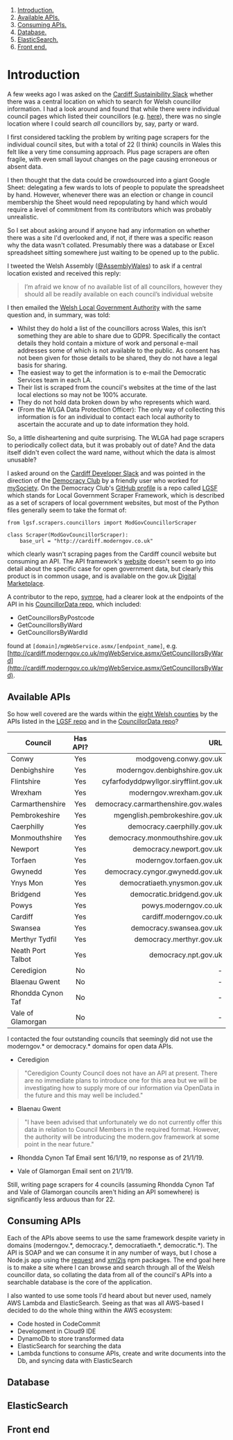 1. [ Introduction. ](#intro)
1. [ Available APIs. ](#apis)
1. [ Consuming APIs. ](#consume)
1. [ Database. ](#db)
1. [ ElasticSearch. ](#es)
1. [ Front end. ](#fe)

<a name="intro"></a>
# Introduction

A few weeks ago I was asked on the [Cardiff Sustainibility Slack](https://suscardiffslack.herokuapp.com/) whether there was a central location on which to search for Welsh councillor information. I had a look around and found that while there were individual council pages which listed their councillors (e.g. [here](http://cardiff.moderngov.co.uk/mgMemberIndex.aspx?FN=ALPHA&VW=LIST&PIC=0)), there was no single location where I could search _all_ councillors by, say, party or ward. 

I first considered tackling the problem by writing page scrapers for the individual council sites, but with a total of 22 (I think) councils in Wales this felt like a very time consuming approach. Plus page scrapers are often fragile, with even small layout changes on the page causing erroneous or absent data. 

I then thought that the data could be crowdsourced into a giant Google Sheet: delegating a few wards to lots of people to populate the spreadsheet by hand. However, whenever there was an election or change in council membership the Sheet would need repopulating by hand which would require a level of commitment from its contributors which was probably unrealistic. 

So I set about asking around if anyone had any information on whether there was a site I'd overlooked and, if not, if there was a specific reason why the data wasn't collated. Presumably there was a database or Excel spreadsheet sitting somewhere just waiting to be opened up to the public.

I tweeted the Welsh Assembly ([@AssemblyWales](https://twitter.com/AssemblyWales)) to ask if a central location existed and received this reply:

>I’m afraid we know of no available list of all councillors, however they should all be readily available on each council’s individual website 

I then emailed the [Welsh Local Government Authority](https://www.wlga.gov.uk/) with the same question and, in summary, was told:

* Whilst they do hold a list of the councillors across Wales, this isn’t something they are able to share due to GDPR. Specifically the contact details they hold contain a mixture of work and personal e-mail addresses some of which is not available to the public. As consent has not been given for those details to be shared, they do not have a legal basis for sharing.
* The easiest way to get the information is to e-mail the Democratic Services team in each LA.
* Their list is scraped from the council's websites at the time of the last local elections so may not be 100% accurate.
* They do not hold data broken down by who represents which ward.
* (From the WLGA Data Protection Officer): The only way of collecting this information is for an individual to contact each local authority to ascertain the accurate and up to date information they hold.

So, a little disheartening and quite surprising. The WLGA had page scrapers to periodically collect data, but it was probably out of date? And the data itself didn't even collect the ward name, without which the data is almost unusable? 

I asked around on the [Cardiff Developer Slack](cardiffdev.herokuapp.com) and was pointed in the direction of the [Democracy Club](https://democracyclub.org.uk/) by a friendly user who worked for [mySociety](https://www.mysociety.org/). On the Democracy Club's [GitHub profile](https://github.com/DemocracyClub) is a repo called [LGSF](https://github.com/DemocracyClub/LGSF) which stands for Local Government Scraper Framework, which is described as a set of scrapers of local government websites, but most of the Python files generally seem to take the format of:

```
from lgsf.scrapers.councillors import ModGovCouncillorScraper

class Scraper(ModGovCouncillorScraper):
    base_url = "http://cardiff.moderngov.co.uk"
```

which clearly wasn't scraping pages from the Cardiff council website but consuming an API. The API framework's [website](https://www.moderngov.co.uk/) doesn't seem to go into detail about the specific case for open government data, but clearly this product is in common usage, and is available on the gov.uk [Digital Marketplace](https://www.digitalmarketplace.service.gov.uk/g-cloud/services/364588144872148). 

A contributor to the repo, [symroe](https://github.com/symroe), had a clearer look at the endpoints of the API in his [CouncillorData repo](https://github.com/symroe/CouncillorData), which included:

* GetCouncillorsByPostcode
* GetCouncillorsByWard
* GetCouncillorsByWardId

found at `[domain]/mgWebService.asmx/[endpoint_name]`, e.g. [http://cardiff.moderngov.co.uk/mgWebService.asmx/GetCouncillorsByWard](http://cardiff.moderngov.co.uk/mgWebService.asmx/GetCouncillorsByWard). 

<a name="apis"></a>
## Available APIs

So how well covered are the wards within the [eight Welsh counties](https://en.wikipedia.org/wiki/List_of_electoral_wards_in_Wales) by the APIs listed in the [LGSF repo](https://github.com/DemocracyClub/LGSF/tree/master/scrapers) and in the [CouncillorData repo](https://github.com/symroe/CouncillorData/blob/master/urls.txt)? 

| Council        | Has API?           | URL  |
| ------------- |:-------------:| -----:|
| Conwy     | Yes| modgoveng.conwy.gov.uk |
| Denbighshire      | Yes      |   moderngov.denbighshire.gov.uk |
| Flintshire | Yes     |    cyfarfodyddpwyllgor.siryfflint.gov.uk |
| Wrexham     | Yes| moderngov.wrexham.gov.uk |
| Carmarthenshire     | Yes| democracy.carmarthenshire.gov.wales |
| Pembrokeshire     | Yes| mgenglish.pembrokeshire.gov.uk|
| Caerphilly     | Yes| democracy.caerphilly.gov.uk|
| Monmouthshire     | Yes| democracy.monmouthshire.gov.uk|
| Newport     | Yes| democracy.newport.gov.uk |
| Torfaen     | Yes| moderngov.torfaen.gov.uk |
| Gwynedd     | Yes| democracy.cyngor.gwynedd.gov.uk |
| Ynys Mon     | Yes| democratiaeth.ynysmon.gov.uk |
| Bridgend     | Yes| democratic.bridgend.gov.uk |
| Powys     | Yes| powys.moderngov.co.uk|
| Cardiff     | Yes| cardiff.moderngov.co.uk |
| Swansea     | Yes| democracy.swansea.gov.uk |
| Merthyr Tydfil     | Yes| democracy.merthyr.gov.uk |
| Neath Port Talbot     | Yes| democracy.npt.gov.uk |
| Ceredigion    | No| -|
| Blaenau Gwent     | No| -|
| Rhondda Cynon Taf     | No| - |
| Vale of Glamorgan    | No| - |

I contacted the four outstanding councils that seemingly did not use the moderngov.* or democracy.* domains for open data APIs. 

* Ceredigion
>"Ceredigion County Council does not have an API at present.  There are no immediate plans to introduce one for this area but we will be investigating how to supply more of our information via OpenData in the future and this may well be included."

* Blaenau Gwent 
>"I have been advised that unfortunately we do not currently offer this data in relation to Council Members in the required format. However, the authority will be introducing the modern.gov framework at some point in the near future."

* Rhondda Cynon Taf
Email sent 16/1/19, no response as of 21/1/19. 

* Vale of Glamorgan
Email sent on 21/1/19.

Still, writing page scrapers for 4 councils (assuming Rhondda Cynon Taf and Vale of Glamorgan councils aren't hiding an API somewhere) is significantly less arduous than for 22.

<a name="consume"></a>
## Consuming APIs

Each of the APIs above seems to use the same framework despite variety in domains (moderngov.\*, democracy.\*, democratiaeth.\*, democratic.\*). The API is SOAP and we can consume it in any number of ways, but I chose a Node.js app using the [request](https://www.npmjs.com/package/request) and [xml2js](https://www.npmjs.com/package/xml2js) npm packages. The end goal here is to make a site where I can browse and search through all of the Welsh councillor data, so collating the data from all of the council's APIs into a searchable database is the core of the application. 

I also wanted to use some tools I'd heard about but never used, namely AWS Lambda and ElasticSearch. Seeing as that was all AWS-based I decided to do the whole thing within the AWS ecosystem:

- Code hosted in CodeCommit
- Development in Cloud9 IDE
- DynamoDb to store transformed data
- ElasticSearch for searching the data
- Lambda functions to consume APIs, create and write documents into the Db, and syncing data with ElasticSearch

<a name="db"></a>
## Database

<a name="es"></a>
## ElasticSearch

<a name="fe"></a>
## Front end



